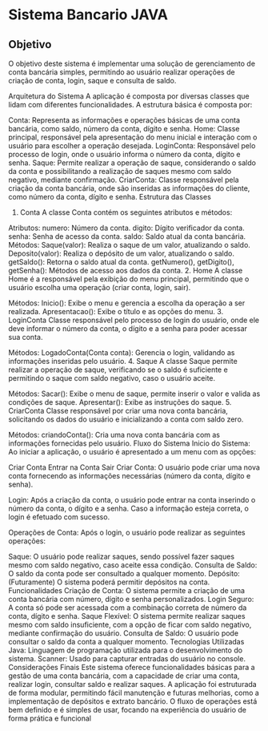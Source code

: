 # Sistema Bancario JAVA

## Objetivo

O objetivo deste sistema é implementar uma solução de gerenciamento de conta bancária simples, permitindo ao usuário realizar operações de criação de conta, login, saque e consulta de saldo.

Arquitetura do Sistema
A aplicação é composta por diversas classes que lidam com diferentes funcionalidades. A estrutura básica é composta por:

Conta: Representa as informações e operações básicas de uma conta bancária, como saldo, número da conta, dígito e senha.
Home: Classe principal, responsável pela apresentação do menu inicial e interação com o usuário para escolher a operação desejada.
LoginConta: Responsável pelo processo de login, onde o usuário informa o número da conta, dígito e senha.
Saque: Permite realizar a operação de saque, considerando o saldo da conta e possibilitando a realização de saques mesmo com saldo negativo, mediante confirmação.
CriarConta: Classe responsável pela criação da conta bancária, onde são inseridas as informações do cliente, como número da conta, dígito e senha.
Estrutura das Classes
1. Conta
A classe Conta contém os seguintes atributos e métodos:

Atributos:
numero: Número da conta.
digito: Dígito verificador da conta.
senha: Senha de acesso da conta.
saldo: Saldo atual da conta bancária.
Métodos:
Saque(valor): Realiza o saque de um valor, atualizando o saldo.
Deposito(valor): Realiza o depósito de um valor, atualizando o saldo.
getSaldo(): Retorna o saldo atual da conta.
getNumero(), getDigito(), getSenha(): Métodos de acesso aos dados da conta.
2. Home
A classe Home é a responsável pela exibição do menu principal, permitindo que o usuário escolha uma operação (criar conta, login, sair).

Métodos:
Inicio(): Exibe o menu e gerencia a escolha da operação a ser realizada.
Apresentacao(): Exibe o título e as opções do menu.
3. LoginConta
Classe responsável pelo processo de login do usuário, onde ele deve informar o número da conta, o dígito e a senha para poder acessar sua conta.

Métodos:
LogadoConta(Conta conta): Gerencia o login, validando as informações inseridas pelo usuário.
4. Saque
A classe Saque permite realizar a operação de saque, verificando se o saldo é suficiente e permitindo o saque com saldo negativo, caso o usuário aceite.

Métodos:
Sacar(): Exibe o menu de saque, permite inserir o valor e valida as condições de saque.
Apresentar(): Exibe as instruções do saque.
5. CriarConta
Classe responsável por criar uma nova conta bancária, solicitando os dados do usuário e inicializando a conta com saldo zero.

Métodos:
criandoConta(): Cria uma nova conta bancária com as informações fornecidas pelo usuário.
Fluxo do Sistema
Inicio do Sistema: Ao iniciar a aplicação, o usuário é apresentado a um menu com as opções:

Criar Conta
Entrar na Conta
Sair
Criar Conta: O usuário pode criar uma nova conta fornecendo as informações necessárias (número da conta, dígito e senha).

Login: Após a criação da conta, o usuário pode entrar na conta inserindo o número da conta, o dígito e a senha. Caso a informação esteja correta, o login é efetuado com sucesso.

Operações de Conta: Após o login, o usuário pode realizar as seguintes operações:

Saque: O usuário pode realizar saques, sendo possível fazer saques mesmo com saldo negativo, caso aceite essa condição.
Consulta de Saldo: O saldo da conta pode ser consultado a qualquer momento.
Depósito: (Futuramente) O sistema poderá permitir depósitos na conta.
Funcionalidades
Criação de Conta: O sistema permite a criação de uma conta bancária com número, dígito e senha personalizados.
Login Seguro: A conta só pode ser acessada com a combinação correta de número da conta, dígito e senha.
Saque Flexível: O sistema permite realizar saques mesmo com saldo insuficiente, com a opção de ficar com saldo negativo, mediante confirmação do usuário.
Consulta de Saldo: O usuário pode consultar o saldo da conta a qualquer momento.
Tecnologias Utilizadas
Java: Linguagem de programação utilizada para o desenvolvimento do sistema.
Scanner: Usado para capturar entradas do usuário no console.
Considerações Finais
Este sistema oferece funcionalidades básicas para a gestão de uma conta bancária, com a capacidade de criar uma conta, realizar login, consultar saldo e realizar saques. A aplicação foi estruturada de forma modular, permitindo fácil manutenção e futuras melhorias, como a implementação de depósitos e extrato bancário. O fluxo de operações está bem definido e é simples de usar, focando na experiência do usuário de forma prática e funcional
